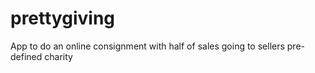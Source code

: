 # prettygiving
App to do an online consignment with half of sales going to sellers pre-defined charity
